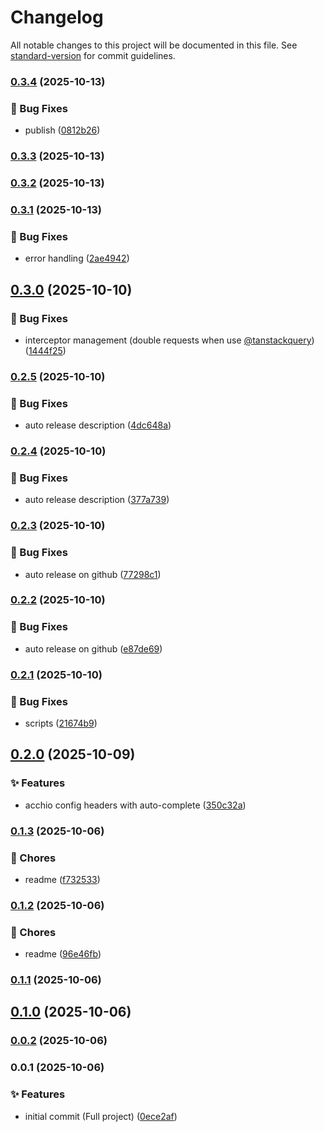 # Changelog

All notable changes to this project will be documented in this file. See [standard-version](https://github.com/conventional-changelog/standard-version) for commit guidelines.

### [0.3.4](https://github.com/fernandosoares/acchio/compare/v0.3.3...v0.3.4) (2025-10-13)


### 🐛 Bug Fixes

* publish ([0812b26](https://github.com/fernandosoares/acchio/commit/0812b260cc8cada29a10ae2c6179597f230a9eeb))

### [0.3.3](https://github.com/fernandosoares/acchio/compare/v0.3.2...v0.3.3) (2025-10-13)

### [0.3.2](https://github.com/fernandosoares/acchio/compare/v0.3.1...v0.3.2) (2025-10-13)

### [0.3.1](https://github.com/fernandosoares/acchio/compare/v0.3.0...v0.3.1) (2025-10-13)


### 🐛 Bug Fixes

* error handling ([2ae4942](https://github.com/fernandosoares/acchio/commit/2ae49423c4bd4ddba2530314e6cb9618c4dbc99f))

## [0.3.0](https://github.com/fernandosoares/acchio/compare/v0.2.5...v0.3.0) (2025-10-10)


### 🐛 Bug Fixes

* interceptor management (double requests when use [@tanstackquery](https://github.com/tanstackquery)) ([1444f25](https://github.com/fernandosoares/acchio/commit/1444f2591584e4bf364945b44130aa485b9d07b7))

### [0.2.5](https://github.com/fernandosoares/acchio/compare/v0.2.4...v0.2.5) (2025-10-10)


### 🐛 Bug Fixes

* auto release description ([4dc648a](https://github.com/fernandosoares/acchio/commit/4dc648ac756337efcfa67dd3e57cce93b983b16a))

### [0.2.4](https://github.com/fernandosoares/acchio/compare/v0.2.3...v0.2.4) (2025-10-10)


### 🐛 Bug Fixes

* auto release description ([377a739](https://github.com/fernandosoares/acchio/commit/377a739d635ebec4bcbf3e4fc6d6139a8f992bfb))

### [0.2.3](https://github.com/fernandosoares/acchio/compare/v0.99.0-test...v0.2.3) (2025-10-10)


### 🐛 Bug Fixes

* auto release on github ([77298c1](https://github.com/fernandosoares/acchio/commit/77298c1926e66d555da116822357f3478cbbe98f))

### [0.2.2](https://github.com/fernandosoares/acchio/compare/v0.2.1...v0.2.2) (2025-10-10)


### 🐛 Bug Fixes

* auto release on github ([e87de69](https://github.com/fernandosoares/acchio/commit/e87de69d9d1972797bd8d7647d9746b5200cd7c8))

### [0.2.1](https://github.com/fernandosoares/acchio/compare/v0.2.0...v0.2.1) (2025-10-10)


### 🐛 Bug Fixes

* scripts ([21674b9](https://github.com/fernandosoares/acchio/commit/21674b9abba52470ceb590bc74db13268d44ad51))

## [0.2.0](https://github.com/fernandosoares/acchio/compare/v0.1.3...v0.2.0) (2025-10-09)


### ✨ Features

* acchio config headers with auto-complete ([350c32a](https://github.com/fernandosoares/acchio/commit/350c32ab1e3868f96916ada0a7a44be2e2d152ed))

### [0.1.3](https://github.com/fernandosoares/acchio/compare/v0.1.2...v0.1.3) (2025-10-06)


### 🚚 Chores

* readme ([f732533](https://github.com/fernandosoares/acchio/commit/f732533246f2a8a7020561efed2b0d962d74122a))

### [0.1.2](https://github.com/fernandosoares/acchio/compare/v0.1.1...v0.1.2) (2025-10-06)


### 🚚 Chores

* readme ([96e46fb](https://github.com/fernandosoares/acchio/commit/96e46fb968574e7297271c8c5ff1975701891d7f))

### [0.1.1](https://github.com/fernandosoares/acchio/compare/v0.1.0...v0.1.1) (2025-10-06)

## [0.1.0](https://github.com/fernandosoares/acchio/compare/v0.0.2...v0.1.0) (2025-10-06)

### [0.0.2](https://github.com/fernandosoares/acchio/compare/v0.0.1...v0.0.2) (2025-10-06)

### 0.0.1 (2025-10-06)


### ✨ Features

* initial commit (Full project) ([0ece2af](https://github.com/fernandosoares/acchio/commit/0ece2afc0fc49893bb2f26abc38926cdeee67381))
